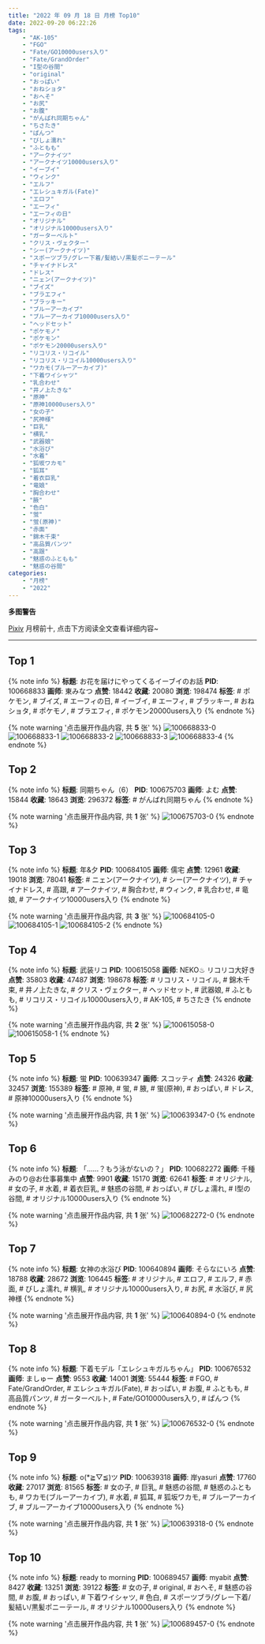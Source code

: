 ```yaml
---
title: "2022 年 09 月 18 日 月榜 Top10"
date: 2022-09-20 06:22:26
tags:
    - "AK-105"
    - "FGO"
    - "Fate/GO10000users入り"
    - "Fate/GrandOrder"
    - "I型の谷間"
    - "original"
    - "おっぱい"
    - "おねショタ"
    - "おへそ"
    - "お尻"
    - "お腹"
    - "がんばれ同期ちゃん"
    - "ちさたき"
    - "ぱんつ"
    - "びしょ濡れ"
    - "ふともも"
    - "アークナイツ"
    - "アークナイツ10000users入り"
    - "イーブイ"
    - "ウィンク"
    - "エルフ"
    - "エレシュキガル(Fate)"
    - "エロフ"
    - "エーフィ"
    - "エーフィの日"
    - "オリジナル"
    - "オリジナル10000users入り"
    - "ガーターベルト"
    - "クリス・ヴェクター"
    - "シー(アークナイツ)"
    - "スポーツブラ/グレー下着/髪結い/黒髪ポニーテール"
    - "チャイナドレス"
    - "ドレス"
    - "ニェン(アークナイツ)"
    - "ブイズ"
    - "ブラエフィ"
    - "ブラッキー"
    - "ブルーアーカイブ"
    - "ブルーアーカイブ10000users入り"
    - "ヘッドセット"
    - "ポケモノ"
    - "ポケモン"
    - "ポケモン20000users入り"
    - "リコリス・リコイル"
    - "リコリス・リコイル10000users入り"
    - "ワカモ(ブルーアーカイブ)"
    - "下着ワイシャツ"
    - "乳合わせ"
    - "井ノ上たきな"
    - "原神"
    - "原神10000users入り"
    - "女の子"
    - "尻神様"
    - "巨乳"
    - "横乳"
    - "武器娘"
    - "水浴び"
    - "水着"
    - "狐坂ワカモ"
    - "狐耳"
    - "着衣巨乳"
    - "竜娘"
    - "胸合わせ"
    - "腋"
    - "色白"
    - "蛍"
    - "蛍(原神)"
    - "赤面"
    - "錦木千束"
    - "高品質パンツ"
    - "高跟"
    - "魅惑のふともも"
    - "魅惑の谷間"
categories:
    - "月榜"
    - "2022"
---
```


<i class="fa fa-triangle-exclamation"></i>**多图警告**<i class="fa fa-triangle-exclamation"></i>

[Pixiv](https://www.pixiv.net/) 月榜前十, 点击下方阅读全文查看详细内容~

<!-- more -->

---

## Top 1

{% note info %}
**标题**: お花を届けにやってくるイーブイのお話
**PID**: 100668833 **画师**: 東みなつ
**点赞**: 18442 **收藏**: 20080 **浏览**: 198474
**标签**: # ポケモン, # ブイズ, # エーフィの日, # イーブイ, # エーフィ, # ブラッキー, # おねショタ, # ポケモノ, # ブラエフィ, # ポケモン20000users入り
{% endnote %}

{% note warning '点击展开作品内容, 共 **5** 张' %}
![100668833-0](https://i.pixiv.re/img-original/img/2022/08/22/00/01/26/100668833_p0.png)
![100668833-1](https://i.pixiv.re/img-original/img/2022/08/22/00/01/26/100668833_p1.png)
![100668833-2](https://i.pixiv.re/img-original/img/2022/08/22/00/01/26/100668833_p2.png)
![100668833-3](https://i.pixiv.re/img-original/img/2022/08/22/00/01/26/100668833_p3.png)
![100668833-4](https://i.pixiv.re/img-original/img/2022/08/22/00/01/26/100668833_p4.png)
{% endnote %}

## Top 2

{% note info %}
**标题**: 同期ちゃん（6）
**PID**: 100675703 **画师**: よむ
**点赞**: 15844 **收藏**: 18643 **浏览**: 296372
**标签**: # がんばれ同期ちゃん
{% endnote %}

{% note warning '点击展开作品内容, 共 **1** 张' %}
![100675703-0](https://i.pixiv.re/img-original/img/2022/08/22/08/07/17/100675703_p0.png)
{% endnote %}

## Top 3

{% note info %}
**标题**: 年&夕
**PID**: 100684105 **画师**: 儒宅
**点赞**: 12961 **收藏**: 19018 **浏览**: 78041
**标签**: # ニェン(アークナイツ), # シー(アークナイツ), # チャイナドレス, # 高跟, # アークナイツ, # 胸合わせ, # ウィンク, # 乳合わせ, # 竜娘, # アークナイツ10000users入り
{% endnote %}

{% note warning '点击展开作品内容, 共 **3** 张' %}
![100684105-0](https://i.pixiv.re/img-original/img/2022/08/22/18/49/33/100684105_p0.jpg)
![100684105-1](https://i.pixiv.re/img-original/img/2022/08/22/18/49/33/100684105_p1.jpg)
![100684105-2](https://i.pixiv.re/img-original/img/2022/08/22/18/49/33/100684105_p2.jpg)
{% endnote %}

## Top 4

{% note info %}
**标题**: 武装リコ
**PID**: 100615058 **画师**: NEKO♨ リコリコ大好き
**点赞**: 35803 **收藏**: 47487 **浏览**: 198678
**标签**: # リコリス・リコイル, # 錦木千束, # 井ノ上たきな, # クリス・ヴェクター, # ヘッドセット, # 武器娘, # ふともも, # リコリス・リコイル10000users入り, # AK-105, # ちさたき
{% endnote %}

{% note warning '点击展开作品内容, 共 **2** 张' %}
![100615058-0](https://i.pixiv.re/img-original/img/2022/08/21/11/42/10/100615058_p0.jpg)
![100615058-1](https://i.pixiv.re/img-original/img/2022/08/21/11/42/10/100615058_p1.jpg)
{% endnote %}

## Top 5

{% note info %}
**标题**: 蛍
**PID**: 100639347 **画师**: スコッティ
**点赞**: 24326 **收藏**: 32457 **浏览**: 155389
**标签**: # 原神, # 蛍, # 腋, # 蛍(原神), # おっぱい, # ドレス, # 原神10000users入り
{% endnote %}

{% note warning '点击展开作品内容, 共 **1** 张' %}
![100639347-0](https://i.pixiv.re/img-original/img/2022/08/21/00/00/17/100639347_p0.jpg)
{% endnote %}

## Top 6

{% note info %}
**标题**: 「……？もう泳がないの？」
**PID**: 100682272 **画师**: 千種みのり@お仕事募集中
**点赞**: 9901 **收藏**: 15170 **浏览**: 62641
**标签**: # オリジナル, # 女の子, # 水着, # 着衣巨乳, # 魅惑の谷間, # おっぱい, # びしょ濡れ, # I型の谷間, # オリジナル10000users入り
{% endnote %}

{% note warning '点击展开作品内容, 共 **1** 张' %}
![100682272-0](https://i.pixiv.re/img-original/img/2022/08/22/17/11/36/100682272_p0.jpg)
{% endnote %}

## Top 7

{% note info %}
**标题**: 女神の水浴び
**PID**: 100640894 **画师**: そらなにいろ
**点赞**: 18788 **收藏**: 28672 **浏览**: 106445
**标签**: # オリジナル, # エロフ, # エルフ, # 赤面, # びしょ濡れ, # 横乳, # オリジナル10000users入り, # お尻, # 水浴び, # 尻神様
{% endnote %}

{% note warning '点击展开作品内容, 共 **1** 张' %}
![100640894-0](https://i.pixiv.re/img-original/img/2022/08/21/00/40/39/100640894_p0.png)
{% endnote %}

## Top 8

{% note info %}
**标题**: 下着モデル「エレシュキガルちゃん」
**PID**: 100676532 **画师**: ましゅー
**点赞**: 9553 **收藏**: 14001 **浏览**: 55444
**标签**: # FGO, # Fate/GrandOrder, # エレシュキガル(Fate), # おっぱい, # お腹, # ふともも, # 高品質パンツ, # ガーターベルト, # Fate/GO10000users入り, # ぱんつ
{% endnote %}

{% note warning '点击展开作品内容, 共 **1** 张' %}
![100676532-0](https://i.pixiv.re/img-original/img/2022/08/22/09/37/07/100676532_p0.jpg)
{% endnote %}

## Top 9

{% note info %}
**标题**: o(*≧▽≦)ツ
**PID**: 100639318 **画师**: 岸yasuri
**点赞**: 17760 **收藏**: 27017 **浏览**: 81565
**标签**: # 女の子, # 巨乳, # 魅惑の谷間, # 魅惑のふともも, # ワカモ(ブルーアーカイブ), # 水着, # 狐耳, # 狐坂ワカモ, # ブルーアーカイブ, # ブルーアーカイブ10000users入り
{% endnote %}

{% note warning '点击展开作品内容, 共 **1** 张' %}
![100639318-0](https://i.pixiv.re/img-original/img/2022/09/01/01/36/46/100639318_p0.png)
{% endnote %}

## Top 10

{% note info %}
**标题**: ready to morning
**PID**: 100689457 **画师**: myabit
**点赞**: 8427 **收藏**: 13251 **浏览**: 39122
**标签**: # 女の子, # original, # おへそ, # 魅惑の谷間, # お腹, # おっぱい, # 下着ワイシャツ, # 色白, # スポーツブラ/グレー下着/髪結い/黒髪ポニーテール, # オリジナル10000users入り
{% endnote %}

{% note warning '点击展开作品内容, 共 **1** 张' %}
![100689457-0](https://i.pixiv.re/img-original/img/2022/08/22/22/19/54/100689457_p0.png)
{% endnote %}
